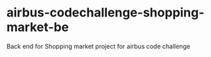 # airbus-codechallenge-shopping-market-be
Back end for Shopping market project for airbus code challenge

